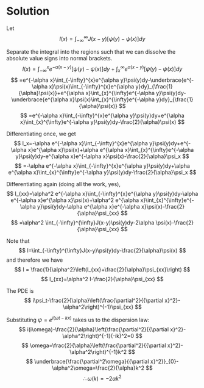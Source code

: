 	
# Solution
Let
$$
    I(x)=\int_{-\infty}^{\infty} J(x-y)\left[\psi(y)-\psi(x)\right]dy
$$

Separate the integral into the regions such that we can dissolve the absolute value signs into normal brackets.
$$
    I(x)=\int_{-\infty}^{x} e^{-\alpha(x-y)}\left[\psi(y)-\psi(x)\right]dy+\int_{x}^{\infty} e^{\alpha(x-y)}\left[\psi(y)-\psi(x)\right]dy    
$$
$$
    =e^{-\alpha x}\int_{-\infty}^{x}e^{\alpha y}\psi(y)dy-\underbrace{e^{-\alpha x}\psi(x)\int_{-\infty}^{x}e^{\alpha y}dy}_{\frac{1}{\alpha}\psi(x)}+e^{\alpha x}\int_{x}^{\infty}e^{-\alpha y}\psi(y)dy-\underbrace{e^{\alpha x}\psi(x)\int_{x}^{\infty}e^{-\alpha y}dy}_{\frac{1}{\alpha}\psi(x)}
$$
$$
    =e^{-\alpha x}\int_{-\infty}^{x}e^{\alpha y}\psi(y)dy+e^{\alpha x}\int_{x}^{\infty}e^{-\alpha y}\psi(y)dy-\frac{2}{\alpha}\psi(x)
$$

Differentiating once, we get
$$
    I_x=-\alpha e^{-\alpha x}\int_{-\infty}^{x}e^{\alpha y}\psi(y)dy+e^{-\alpha x}e^{\alpha x}\psi(x)+\alpha e^{\alpha x}\int_{x}^{\infty}e^{-\alpha y}\psi(y)dy-e^{\alpha x}e^{-\alpha x}\psi(x)-\frac{2}{\alpha}\psi_x
$$
$$
    =-\alpha e^{-\alpha x}\int_{-\infty}^{x}e^{\alpha y}\psi(y)dy+\alpha e^{\alpha x}\int_{x}^{\infty}e^{-\alpha y}\psi(y)dy-\frac{2}{\alpha}\psi_x
$$

Differentiating again (doing all the work, yes),
$$
    I_{xx}=\alpha^2 e^{-\alpha x}\int_{-\infty}^{x}e^{\alpha y}\psi(y)dy-\alpha e^{-\alpha x}e^{\alpha x}\psi(x)+\alpha^2 e^{\alpha x}\int_{x}^{\infty}e^{-\alpha y}\psi(y)dy-\alpha e^{\alpha x}e^{-\alpha x}\psi(x)-\frac{2}{\alpha}\psi_{xx}
$$
$$
    =\alpha^2 \int_{-\infty}^{\infty}J(x-y)\psi(y)dy-2\alpha \psi(x)-\frac{2}{\alpha}\psi_{xx}
$$

Note that
$$
    I=\int_{-\infty}^{\infty}J(x-y)\psi(y)dy-\frac{2}{\alpha}\psi(x)
$$
and therefore we have
$$
    I = \frac{1}{\alpha^2}\left(I_{xx}+\frac{2}{\alpha}\psi_{xx}\right)
$$
$$
    I_{xx}=\alpha^2 I-\frac{2}{\alpha}\psi_{xx}
$$

The PDE is
$$
    i\psi_t-\frac{2}{\alpha}\left(\frac{\partial^2}{{\partial x}^2}-\alpha^2\right)^{-1}\psi_{xx}
$$

Substituting $\psi=e^{i(\omega t-kx)}$ takes us to the dispersion law:
$$
    i(i\omega)-\frac{2}{\alpha}\left(\frac{\partial^2}{{\partial x}^2}-\alpha^2\right)^{-1}(-ik)^2=0
$$
$$
    \omega=\frac{2}{\alpha}\left(\frac{\partial^2}{{\partial x}^2}-\alpha^2\right)^{-1}k^2
$$
$$
    \underbrace{\frac{\partial^2\omega}{{\partial x}^2}}_{0}-\alpha^2\omega=\frac{2}{\alpha}k^2
$$
$$
    \therefore\omega(k)=-2\alpha k^2
$$